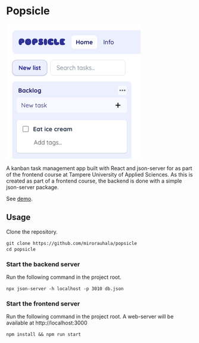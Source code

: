 # Popsicle

[![](./.github/popsicle.png)](https://popsicle.rauhala.dev)

A kanban task management app built with React and json-server for as part of the frontend course at Tampere University
of Applied Sciences. As this is created as part of a frontend course, the backend is done with a simple json-server package.

See [demo](https://popsicle.rauhala.dev).

## Usage

Clone the repository.

```
git clone https://github.com/mirorauhala/popsicle
cd popsicle
```

### Start the backend server

Run the following command in the project root.

```
npx json-server -h localhost -p 3010 db.json
```

### Start the frontend server

Run the following command in the project root. A web-server will be available at http://localhost:3000

```
npm install && npm run start
```
